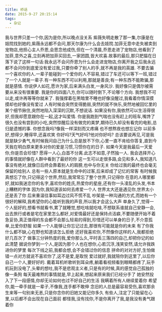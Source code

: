```yaml
---
title: 桥话
date: 2015-9-27 20:15:14
tags:
  - 杂记
---
```

<!--more-->
我与世界只差一个你,因为是你,所以晚点没关系
紫薇失明走散了那一集,尔康是在妓院找到她的,紫薇永远都不会问,那天尔康为什么会去妓院.加菲无意中走失被卖到宠物店,他担心主人乔恩,会思念他成伤,但在一个清晨,乔恩走进了宠物店,他看到了加菲,意外之喜,立刻再把加菲买回去,一家团圆,皆大欢喜.故事的最后,那只肥猫在日落下说了这样一句话:我永远不会问乔恩为什么会走进宠物店,你离开我之后我永远都不会问你到底爱没有爱过我,只要你牵了别人的手,就不再是我的英雄.
不要去骗一个喜欢你的人.一辈子能碰到一个爱你的人不容易,错过了车还可以等下一班,错过了一个人就是一辈子.有一种东西不可以利用,那就是善良;有一种东西不能欺骗,那就是感情.
你说伊人如花,愿许为家,后来满头白发,一身风沙.
我好像只是偶尔被需要从来没有很重要.
我是你的四面八方,你可以随时倒下,不论哪个方向.
我想我不可以走,或许再等等你就来了.
我强撑着在黑暗里不睡也好像没醒过,我看着你情深摸摸却也好像没有爱过
人有时候会突然变得脆弱,突然的就不快乐,突然地被回忆里的某个细节揪住,突然地陷入深深的沉默,不想说话.
如果没有你,我依然可以生活得很好,但我却愿意跟你在一起,这才叫爱情.
你是我跑到气喘也没有赶上的班车,嘴馋了很久也没有尝到的小吃,突然惊醒后没有做完的美梦,期待已久却没有看完的电影,总归是遗憾的事.
你想念我吗?像我一样深刻而又疼痛
也不想熬夜也想忘记你
以前多好,想得少,睡得早,还喜欢笑
你好吗?天气好吗?他对你好吗?
总该要说再见,可是我就是缺少勇气,有时候我问自己为什么总是放不下你,心里一直不肯给你答复,直到今天我在明白原来更多对你的爱是习惯,习惯你在的日子.
如果今天是我最后一天爱你,你是否会珍惜?
愿得一人心,白首不分离.此志不如意,孑然独一人.
我会选择开心的事情就好像在人群中看到了最好的你
这一生可以走很多路,会见和多人,我知道凡事没有绝对,就像日后终会靠着别人的肩膀,也中与你无关
你给过我的最终也会毫无保留的给别人
总有一些人原本就是生命中的过客,后来却成了记忆的常客
有时候我真想忘了你,只记得这个世界,然后,我常常忘了整个世界,只记得你
在意的人哪里都好,就如我迷恋你的名字,喜欢你的姓氏,热爱你的星座,还有你一头凌乱的头发,书本上糟糕的字体
因为你,我知道该如何去疼爱一个人
世界太大还是遇见你,世界太小还是丢了你
后来重温往事如耳边过风不慌不乱
吵架是一种沟通的方式,而她有一个很好的解释,我希望你的心能听到我的声音,所以我才会这么大声
单身久了,觉得一个人挺好的,想看书就看书,累了就睡觉,想吃啥就吃啥,不想联系谁就自己安静一会,出去旅行或者是宅在家里怎么都好,对爱情最好还是保持点洁癖,不要随便开始不着急妥协,真正值得的东会都不会那么轻易的得到,珍惜还可以单身的日子,不介意孤单,比爱你舒服
如果一个人能够让你忘记过去,那很有可能就是你的未来
有了你我什么都不缺,心在野也知道该怎么拒绝
还好我喜欢你,不然像你这样的人,我都拒绝好几百次了
做事三分钟热度的我,爱你那么久,平时丢三落四的自己,却把你记的如此清楚
据说你梦到一个人,是因为那个人也在想你,心若沉浮,浅笑安然,请允许我跌进你的梦里
每次下线之前,我都会想,会不会错过你的信息
拼命的对对方好,生怕做错一点对方就说不喜欢你了,这不是爱,是取悦
爱过就好,我就陪你到这里了,以后你自己一个人,要好好的.
戴着耳机听歌听到耳朵疼,躺着看视频看到眼睛都疼了,玩手机玩到没电了,头晕的想吐,我不是悲观主义者,只是有的时候,真的感觉自己孤独的像一条狗
每天最难熬的事情就是,早上起来,想起来原来我们已经分手了
她安然投入了下一段感情,你却无论如何也过不好自己的生活
我瞒着所有人继续爱着你
希望你,能一牵手就是一辈子,不像我,连手都不敢伸
念旧的人总是最容易受伤,喜欢那余生来等一句别来无恙,只是你念你的旧她又能记你多久
有些人,注定了只能留在心里,以后都不会出现在自己面前
都怪我,没有找你,不是你离开了我,是我没有勇气跟着你

